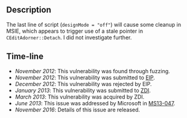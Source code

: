 Description
-----------
The last line of script (`designMode = "off"`) will cause some cleanup in MSIE,
which appears to trigger use of a stale pointer in `CEditAdorner::Detach`. I
did not investigate further.

Time-line
---------
* *November 2012*: This vulnerability was found through fuzzing.
* *November 2012*: This vulnerability was submitted to [EIP][].
* *December 2012*: This vulnerability was rejected by EIP.
* *January 2013*: This vulnerability was submitted to [ZDI][].
* *March 2013*: This vulnerability was acquired by ZDI.
* *June 2013*: This issue was addressed by Microsoft in [MS13-047][].
* *November 2016*: Details of this issue are released.

[EIP]: https://rsp.exodusintel.com/
[ZDI]: http://www.zerodayinitiative.com/
[MS13-047]: https://technet.microsoft.com/library/security/ms13-047